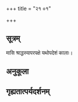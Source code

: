 +++
title = "२१ ०१"

+++
## सूत्रम्
मासि श्राद्धस्यापरपक्षे यथोपदेशं कालाः।
## अनुकूला

## गृह्यतात्पर्यदर्शनम्


